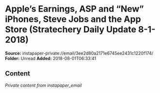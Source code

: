 # Apple’s Earnings, ASP and “New” iPhones, Steve Jobs and the App Store (Stratechery Daily Update 8-1-2018)

**Source:** instapaper-private://email/3ee2d80a2171e6745ee2431c1220f174/
**Folder:** Unread
**Added:** 2018-08-01T06:33:41




## Content
*Private content from instapaper_email*
